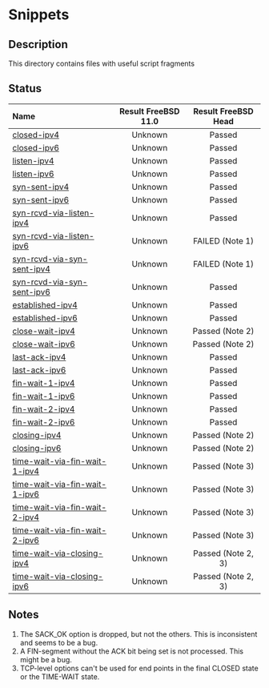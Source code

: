 # Snippets

## Description
This directory contains files with useful script fragments

## Status

| Name                                                                                                       | Result FreeBSD 11.0 | Result FreeBSD Head |
|:-----------------------------------------------------------------------------------------------------------|:-------------------:|:-------------------:|
|[closed-ipv4](closed-ipv4.pkt "Move to initial CLOSED state")                                               | Unknown             | Passed              |
|[closed-ipv6](closed-ipv6.pkt "Move to initial CLOSED state")                                               | Unknown             | Passed              |
|[listen-ipv4](listen-ipv4.pkt "Move to LISTEN state")                                                       | Unknown             | Passed              |
|[listen-ipv6](listen-ipv6.pkt "Move to LISTEN state")                                                       | Unknown             | Passed              |
|[syn-sent-ipv4](syn-sent-ipv4.pkt "Move to SYN-SENT state")                                                 | Unknown             | Passed              |
|[syn-sent-ipv6](syn-sent-ipv6.pkt "Move to SYN-SENT state")                                                 | Unknown             | Passed              |
|[syn-rcvd-via-listen-ipv4](syn-rcvd-via-listen-ipv4.pkt "Move to SYN-RCVD state via LISTEN")                | Unknown             | Passed              |
|[syn-rcvd-via-listen-ipv6](syn-rcvd-via-listen-ipv6.pkt "Move to SYN-RCVD state via LISTEN")                | Unknown             | FAILED (Note 1)     |
|[syn-rcvd-via-syn-sent-ipv4](syn-rcvd-via-syn-sent-ipv4.pkt "Move to SYN-RCVD state via SYN-SENT")          | Unknown             | FAILED (Note 1)     |
|[syn-rcvd-via-syn-sent-ipv6](syn-rcvd-via-syn-sent-ipv6.pkt "Move to SYN-RCVD state via SYN-SENT")          | Unknown             | Passed              |
|[established-ipv4](established-ipv4.pkt "Move to ESTABLISHED state")                                        | Unknown             | Passed              |
|[established-ipv6](established-ipv6.pkt "Move to ESTABLISHED state")                                        | Unknown             | Passed              |
|[close-wait-ipv4](close-wait-ipv4.pkt "Move to CLOSE-WAIT state")                                           | Unknown             | Passed (Note 2)     |
|[close-wait-ipv6](close-wait-ipv6.pkt "Move to CLOSE-WAIT state")                                           | Unknown             | Passed (Note 2)     |
|[last-ack-ipv4](last-ack-ipv4.pkt "Move to LAST-ACK state")                                                 | Unknown             | Passed              |
|[last-ack-ipv6](last-ack-ipv6.pkt "Move to LAST-ACK state")                                                 | Unknown             | Passed              |
|[fin-wait-1-ipv4](fin-wait-1-ipv4.pkt "Move to FIN-WAIT-1 state")                                           | Unknown             | Passed              |
|[fin-wait-1-ipv6](fin-wait-1-ipv6.pkt "Move to FIN-WAIT-1 state")                                           | Unknown             | Passed              |
|[fin-wait-2-ipv4](fin-wait-2-ipv4.pkt "Move to FIN-WAIT-2 state")                                           | Unknown             | Passed              |
|[fin-wait-2-ipv6](fin-wait-2-ipv6.pkt "Move to FIN-WAIT-2 state")                                           | Unknown             | Passed              |
|[closing-ipv4](closing-ipv4.pkt "Move to CLOSING state")                                                    | Unknown             | Passed (Note 2)     |
|[closing-ipv6](closing-ipv6.pkt "Move to CLOSING state")                                                    | Unknown             | Passed (Note 2)     |
|[time-wait-via-fin-wait-1-ipv4](time-wait-via-fin-wait-1-ipv4.pkt "Move to TIME-WAIT state via FIN-WAIT-1") | Unknown             | Passed (Note 3)     |
|[time-wait-via-fin-wait-1-ipv6](time-wait-via-fin-wait-1-ipv6.pkt "Move to TIME-WAIT state via FIN-WAIT-1") | Unknown             | Passed (Note 3)     |
|[time-wait-via-fin-wait-2-ipv4](time-wait-via-fin-wait-2-ipv4.pkt "Move to TIME-WAIT state via FIN-WAIT-2") | Unknown             | Passed (Note 3)     |
|[time-wait-via-fin-wait-2-ipv6](time-wait-via-fin-wait-2-ipv6.pkt "Move to TIME-WAIT state via FIN-WAIT-2") | Unknown             | Passed (Note 3)     |
|[time-wait-via-closing-ipv4](time-wait-via-closing-ipv4.pkt "Move to TIME-WAIT state via CLOSING")          | Unknown             | Passed (Note 2, 3)  |
|[time-wait-via-closing-ipv6](time-wait-via-closing-ipv6.pkt "Move to TIME-WAIT state via CLOSING")          | Unknown             | Passed (Note 2, 3)  |

## Notes
1. The SACK_OK option is dropped,  but not the others. This is inconsistent and seems to be a bug.
2. A FIN-segment without the ACK bit being set is not processed. This might be a bug.
3. TCP-level options can't be used for end points in the final CLOSED state or the TIME-WAIT state.